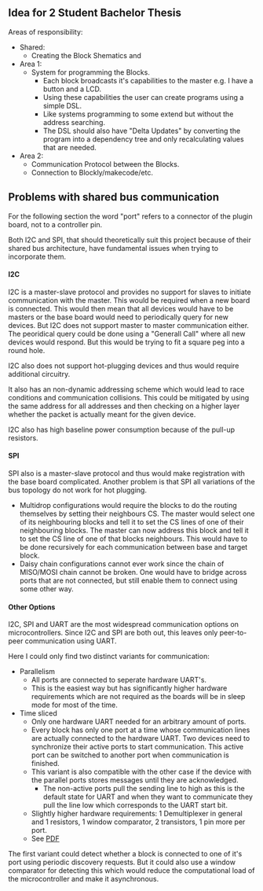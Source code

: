 
## Idea for 2 Student Bachelor Thesis

Areas of responsibility:
- Shared:
  - Creating the Block Shematics and
- Area 1:
  - System for programming the Blocks.
    - Each block broadcasts it's capabilities to the master e.g. I have a button and a LCD.
    - Using these capabilities the user can create programs using a simple DSL.
    - Like systems programming to some extend but without the address searching.
    - The DSL should also have "Delta Updates" by converting the program into a dependency tree and only recalculating values that are needed.
- Area 2:
  - Communication Protocol between the Blocks.
  - Connection to Blockly/makecode/etc.

## Problems with shared bus communication

For the following section the word "port" refers to a connector of the plugin board, not to a controller pin.

Both I2C and SPI, that should theoretically suit this project because of their shared bus architecture, have fundamental issues when trying to incorporate them.

#### I2C

I2C is a master-slave protocol and provides no support for slaves to initiate communication with the master.
This would be required when a new board is connected.
This would then mean that all devices would have to be masters or the base board would need to periodically query for new devices.
But I2C does not support master to master communication either.
The peoridical query could be done using a "Generall Call" where all new devices would respond.
But this would be trying to fit a square peg into a round hole.

I2C also does not support hot-plugging devices and thus would require additional circuitry.

It also has an non-dynamic addressing scheme which would lead to race conditions and communication collisions.
This could be mitigated by using the same address for all addresses and then checking on a higher layer whether the packet is actually meant for the given device.

I2C also has high baseline power consumption because of the pull-up resistors. 

#### SPI

SPI also is a master-slave protocol and thus would make registration with the base board complicated.
Another problem is that SPI all variations of the bus topology do not work for hot plugging.
- Multidrop configurations would require the blocks to do the routing themselves by setting their neighbours CS.
  The master would select one of its neighbouring blocks and tell it to set the CS lines of one of their neighbouring blocks.
  The master can now address this block and tell it to set the CS line of one of that blocks neighbours.
  This would have to be done recursively for each communication between base and target block.
- Daisy chain configurations cannot ever work since the chain of MISO/MOSI chain cannot be broken.
  One would have to bridge across ports that are not connected, but still enable them to connect using some other way.

#### Other Options 

I2C, SPI and UART are the most widespread communication options on microcontrollers.
Since I2C and SPI are both out, this leaves only peer-to-peer communication using UART.

Here I could only find two distinct variants for communication:
- Parallelism
  - All ports are connected to seperate hardware UART's.
  - This is the easiest way but has significantly higher hardware requirements which are not required as the boards will be in sleep mode for most of the time.
- Time sliced 
  - Only one hardware UART needed for an arbitrary amount of ports.
  - Every block has only one port at a time whose communication lines are actually connected to the hardware UART. 
    Two devices need to synchronize their active ports to start communication. 
    This active port can be switched to another port when communication is finished.
  - This variant is also compatible with the other case if the device with the parallel ports stores messages until they are acknowledged.
    - The non-active ports pull the sending line to high as this is the default state for UART and when they want to communicate they pull the line low which corresponds to the UART start bit.
  - Slightly higher hardware requirements: 1 Demultiplexer in general and 1 resistors, 1 window comparator, 2 transistors, 1 pin more per port.
  - See [PDF](https://github.com/davirieser/BlocklyMorph/blob/dd45b4aaba8524e23da5adf29cdbead551775158/TeX/build/default/default.pdf) 

The first variant could detect whether a block is connected to one of it's port using periodic discovery requests.
But it could also use a window comparator for detecting this which would reduce the computational load of the microcontroller and make it asynchronous. 

